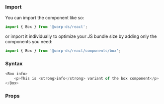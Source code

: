 ### Import

You can import the component like so:
```js
import { Box } from '@warp-ds/react';
```

or import it individually to optimize your JS bundle size by adding only the components you need:
```js
import { Box } from '@warp-ds/react/components/box';

```

### Syntax

```js
<Box info>
    <p>This is <strong>info</strong> variant of the box component</p>
</Box>
```

### Props

<api-table type="react" component="Box" />